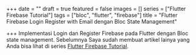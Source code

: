 +++
date = ""
draft = true
featured = false
images = []
series = ["Flutter Firebase Tutorial"]
tags = ["bloc", "flutter", "firebase"]
title = "Flutter Firebase Login Register with Email dengan Bloc State Management"

+++
Implementasi Login dan Register Firebase pada Flutter dengan Bloc state management. Sebelumnya Saya sudah membuat artikel lainya yang Anda bisa lihat di series [Flutter Firebase Tutorial](https://wisnuwiry.space/series/flutter-firebase-tutorial).